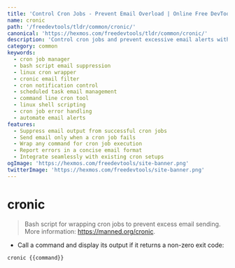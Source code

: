 ```yaml
---
title: 'Control Cron Jobs - Prevent Email Overload | Online Free DevTools by Hexmos'
name: cronic
path: '/freedevtools/tldr/common/cronic/'
canonical: 'https://hexmos.com/freedevtools/tldr/common/cronic/'
description: 'Control cron jobs and prevent excessive email alerts with Cronic. Manage cron output intelligently and suppress irrelevant notifications. Free online tool, no registration required.'
category: common
keywords:
  - cron job manager
  - bash script email suppression
  - linux cron wrapper
  - cronic email filter
  - cron notification control
  - scheduled task email management
  - command line cron tool
  - linux shell scripting
  - cron job error handling
  - automate email alerts
features:
  - Suppress email output from successful cron jobs
  - Send email only when a cron job fails
  - Wrap any command for cron job execution
  - Report errors in a concise email format
  - Integrate seamlessly with existing cron setups
ogImage: 'https://hexmos.com/freedevtools/site-banner.png'
twitterImage: 'https://hexmos.com/freedevtools/site-banner.png'
---
```


# cronic

> Bash script for wrapping cron jobs to prevent excess email sending.
> More information: <https://manned.org/cronic>.

- Call a command and display its output if it returns a non-zero exit code:

`cronic {{command}}`
